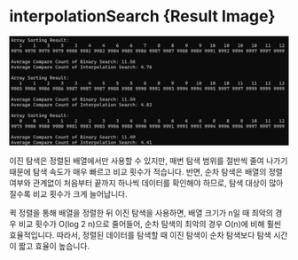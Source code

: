 # interpolationSearch {Result Image}
![](./16-interpolationSearch.png)

이진 탐색은 정렬된 배열에서만 사용할 수 있지만,
매번 탐색 범위를 절반씩 줄여 나가기 때문에 탐색 속도가 매우 빠르고 비교 횟수가 적습니다.
반면, 순차 탐색은 배열의 정렬 여부와 관계없이 처음부터 끝까지 하나씩 데이터를 확인해야 하므로,
탐색 대상이 많아질수록 비교 횟수가 크게 늘어납니다.

퀵 정렬을 통해 배열을 정렬한 뒤 이진 탐색을 사용하면,
배열 크기가 n일 때 최악의 경우 비교 횟수가 O(log 2 n)으로 줄어들어,
순차 탐색의 최악의 경우 O(n)에 비해 훨씬 효율적입니다.
따라서, 정렬된 데이터를 탐색할 때 이진 탐색이 순차 탐색보다 탐색 시간이 짧고 효율이 높습니다.

